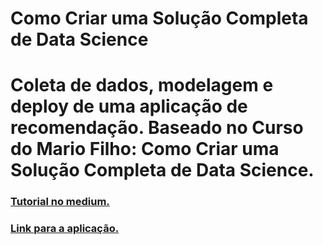 
# Como Criar uma Solução Completa de Data Science

# Coleta de dados, modelagem e deploy de uma aplicação de recomendação. Baseado no Curso do Mario Filho: Como Criar uma Solução Completa de Data Science.


### [Tutorial no medium.](https://brunobarella.medium.com/recomendador-de-videos-do-youtube-9ead2a0dc683)

### [Link para a aplicação.](https://fast-cove-83969.herokuapp.com/)
